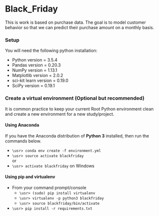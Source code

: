# Black_Friday
This is work is based on purchase data. The goal is to model customer behavior so that we can predict their purchase amount on a monthly basis.

### Setup
You will need the following python installation: <br>
- Python version = 3.5.4
- Pandas version = 0.20.3
- NumPy version = 1.13.1
- Matplotlib version = 2.0.2
- sci-kit learn version = 0.19.0
- SciPy version = 0.19.1

### Create a virtual environment (Optional but recommended)
It is common practice to keep your current Root Python environment clean and create a new environment for a new study/project.

#### Using Anaconda
If you have the Anaconda distribution of **Python 3** installed, then run the commands below.

- `\usr> conda env create -f environment.yml`
- `\usr> source activate blackfriday`<br>
  or
- `\usr> activate blackfriday` on Windows

#### Using pip and virtualenv
- From your command prompt/console
    - `\usr> (sudo) pip install virtualenv`
    - `\usr> virtualenv -p python3 blackfriday`
    - `\usr> source blackfriday/bin/activate`
- `\usr> pip install -r requirements.txt`



